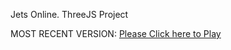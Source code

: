 Jets Online. ThreeJS Project

MOST RECENT VERSION: [Please Click here to Play](https://rawcdn.githack.com/alperenbutun/free-time-project/a9a9ac2/index.html)
